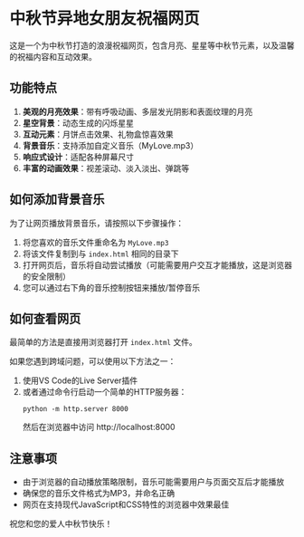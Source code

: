 # 中秋节异地女朋友祝福网页

这是一个为中秋节打造的浪漫祝福网页，包含月亮、星星等中秋节元素，以及温馨的祝福内容和互动效果。

## 功能特点

1. **美观的月亮效果**：带有呼吸动画、多层发光阴影和表面纹理的月亮
2. **星空背景**：动态生成的闪烁星星
3. **互动元素**：月饼点击效果、礼物盒惊喜效果
4. **背景音乐**：支持添加自定义音乐（MyLove.mp3）
5. **响应式设计**：适配各种屏幕尺寸
6. **丰富的动画效果**：视差滚动、淡入淡出、弹跳等

## 如何添加背景音乐

为了让网页播放背景音乐，请按照以下步骤操作：

1. 将您喜欢的音乐文件重命名为 `MyLove.mp3`
2. 将该文件复制到与 `index.html` 相同的目录下
3. 打开网页后，音乐将自动尝试播放（可能需要用户交互才能播放，这是浏览器的安全限制）
4. 您可以通过右下角的音乐控制按钮来播放/暂停音乐

## 如何查看网页

最简单的方法是直接用浏览器打开 `index.html` 文件。

如果您遇到跨域问题，可以使用以下方法之一：

1. 使用VS Code的Live Server插件
2. 或者通过命令行启动一个简单的HTTP服务器：
   ```
   python -m http.server 8000
   ```
   然后在浏览器中访问 http://localhost:8000

## 注意事项

- 由于浏览器的自动播放策略限制，音乐可能需要用户与页面交互后才能播放
- 确保您的音乐文件格式为MP3，并命名正确
- 网页在支持现代JavaScript和CSS特性的浏览器中效果最佳

祝您和您的爱人中秋节快乐！